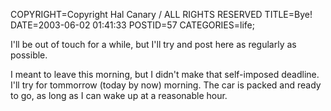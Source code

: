 COPYRIGHT=Copyright Hal Canary / ALL RIGHTS RESERVED
TITLE=Bye!
DATE=2003-06-02 01:41:33
POSTID=57
CATEGORIES=life;

I'll be out of touch for a while, but I'll try and post here as regularly as possible.

I meant to leave this morning, but I didn't make that self-imposed deadline. I'll try for tommorrow (today by now) morning. The car is packed and ready to go, as long as I can wake up at a reasonable hour.

